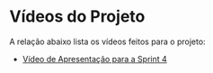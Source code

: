 # Vídeos do Projeto
A relação abaixo lista os vídeos feitos para o projeto:
 - [Vídeo de Apresentação para a Sprint 4](/docs/video/V%C3%ADdeo%20de%20Apresenta%C3%A7%C3%A3o.mp4)